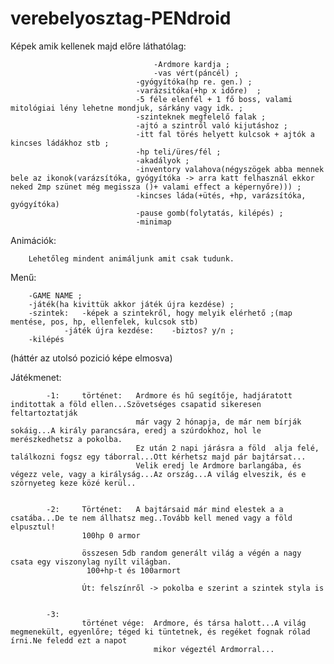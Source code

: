 # verebelyosztag-PENdroid

Képek amik kellenek majd előre láthatólag:	

							        -Ardmore kardja	;			
							        -vas vért(páncél) ;
								-gyógyítóka(hp re. gen.) ;
								-varázsitóka(+hp x időre)  ;
								-5 féle elenfél + 1 fő boss, valami mitológiai lény lehetne mondjuk, sárkány vagy idk. ;
								-szinteknek megfelelő falak ;
								-ajtó a szintről való kijutáshoz ;
								-itt fal törés helyett kulcsok + ajtók a kincses ládákhoz stb ;
								-hp teli/üres/fél ;
								-akadályok ;
								-inventory valahova(négyszögek abba mennek bele az ikonok(varázsítóka, gyógyítóka -> arra katt felhasznál ekkor neked 2mp szünet még megissza ()+ valami effect a képernyőre))) ;
								-kincses láda(+ütés, +hp, varázsítóka, gyógyítóka)
								-pause gomb(folytatás, kilépés) ;
								-minimap
								
Animációk:

		Lehetőleg mindent animáljunk amit csak tudunk.
			
Menű:	
	
		-GAME NAME ;
		-játék(ha kivittük akkor játék újra kezdése) ;
		-szintek:	-képek a szintekről, hogy melyik elérhető ;(map mentése, pos, hp, ellenfelek, kulcsok stb)
				-játék újra kezdése:	-biztos? y/n ;
		-kilépés
(háttér az utolsó pozició képe elmosva)

Játékmenet:	

			-1: 	történet: 	Ardmore és hű segítője, hadjáratott inditottak a föld ellen...Szövetséges csapatid sikeresen feltartoztatják
								már vagy 2 hónapja, de már nem bírják sokáig...A király parancsára, eredj a szúrdokhoz, hol le merészkedhetsz a pokolba.
								Ez után 2 napi járásra a föld  alja felé, találkozni fogsz egy táborral...Ott kérhetsz majd pár bajtársat...
								Velik eredj le Ardmore barlangába, és végezz vele, vagy a királyság...Az ország...A világ elveszik, és e szörnyeteg keze közé kerül..
								
							
			-2: 	Történet:	A bajtársaid már mind elestek a a csatába...De te nem állhatsz meg..Tovább kell mened vagy a föld elpusztul!
					100hp 0 armor
					
					összesen 5db random generált világ a végén a nagy csata egy viszonylag nyílt világban.
					 100+hp-t és 100armort
					
					Út: felszínről -> pokolba e szerint a szintek styla is
							
			
			-3:		
					történet vége:	Ardmore, és társa halott...A világ megmenekült, egyenlőre; téged ki tüntetnek, és regéket fognak rólad írni.Ne feledd ezt a napot
									mikor végeztél Ardmorral...
									
